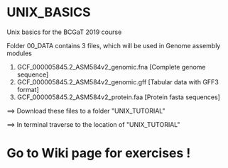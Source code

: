 # UNIX_BASICS
Unix basics for the BCGaT 2019 course

Folder 00_DATA contains 3 files, which will be used in Genome assembly modules

1. GCF_000005845.2_ASM584v2_genomic.fna [Complete genome sequence]
2. GCF_000005845.2_ASM584v2_genomic.gff [Tabular data with GFF3 format]
3. GCF_000005845.2_ASM584v2_protein.faa [Protein fasta sequences]

==> Download these files to a folder "UNIX_TUTORIAL"

==> In terminal traverse to the location of "UNIX_TUTORIAL"

# Go to Wiki page for exercises !
